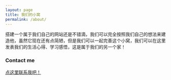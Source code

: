```yaml
---
layout: page
title: 我们的小窝
permalink: /about/
---
```


搭建一个属于我们自己的网站还是不错滴，我们可以完全按照我们自己的想法来建造他，虽然它现在还有点简陋，但是我们可以一起完善这个小窝，我们可以在这里发表我们的生活心得、学习感悟，这是属于我们的另一个家！

### Contact me

[点这里联系我吧！](mailto:1059310816@qq.com)
